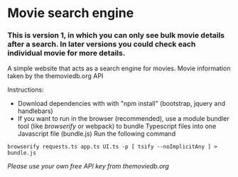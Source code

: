 # Movie search engine
### This is version 1, in which you can only see bulk movie details after a search. In later versions you could check each individual movie for more details.

A simple website that acts as a search engine for movies.
Movie information taken by the themoviedb.org API


Instructions:
- Download dependencies with with "npm install" (bootstrap, jquery and handlebars)
- If you want to run in the browser (recommended), use a module bundler tool (like *browserify* or webpack) to bundle Typescript files into one Javascript file (bundle.js)
Run the following command
```
browserify requests.ts app.ts UI.ts -p [ tsify --noImplicitAny ] >  bundle.js
```
<!-- - If you want to run tests in the browser, do the same bundling process as above. -->

*Please use your own free API key from themoviedb.org*
